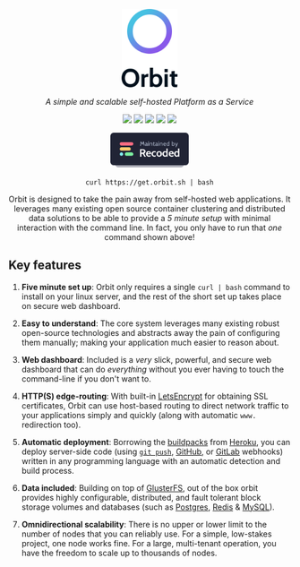 <p align="center"><a href="https://orbit.sh"><img src="docs/design/assets/logo/gradient-text-vertical.svg" width="100px" alt="Orbit Logo"></a></p>

<p align="center"><i>A simple and scalable self-hosted Platform as a Service</i></p>

<p align="center">
	<img src="https://img.shields.io/badge/build-passing-brightgreen.svg">
	<img src="https://img.shields.io/badge/coverage-0%25-yellow.svg">
	<img src="https://img.shields.io/badge/version-alpha-orange.svg">
	<a href="https://github.com/prettier/prettier"><img src="https://img.shields.io/badge/code_style-prettier-ff69b4.svg"></a>
	<a href="https://choosealicense.com/licenses/mit/"><img src="https://img.shields.io/badge/license-MIT-blue.svg"></a>
</p>

<p align="center"><a href="https://recoded.xyz"><img src="docs/design/assets/maintained-by-recoded.svg" width="140px" alt="Maintained by: Recoded"></a></p>

<p align="center"><code>curl https://get.orbit.sh | bash</code></p>

<p align="center">Orbit is designed to take the pain away from self-hosted web applications. It leverages many existing open source container clustering and distributed data solutions to be able to provide a <i>5 minute setup</i> with minimal interaction with the command line. In fact, you only have to run that <i>one</i> command shown above!</p>

## Key features

1. **Five minute set up**: Orbit only requires a single `curl | bash` command to install on your linux server, and the rest of the short set up takes place on secure web dashboard.

2. **Easy to understand**: The core system leverages many existing robust open-source technologies and abstracts away the pain of configuring them manually; making your application much easier to reason about.

3. **Web dashboard**: Included is a _very_ slick, powerful, and secure web dashboard that can do _everything_ without you ever having to touch the command-line if you don't want to.

4. **HTTP(S) edge-routing**: With built-in [LetsEncrypt](https://letsencrypt.org/) for obtaining SSL certificates, Orbit can use host-based routing to direct network traffic to your applications simply and quickly (along with automatic `www.` redirection too).

5. **Automatic deployment**: Borrowing the [buildpacks](https://www.heroku.com/elements/buildpacks) from [Heroku](https://heroku.com/), you can deploy server-side code (using [`git push`](https://devcenter.heroku.com/articles/git#deploying-code), [GitHub](https://developer.github.com/webhooks/), or [GitLab](https://docs.gitlab.com/ee/user/project/integrations/webhooks.html) webhooks) written in any programming language with an automatic detection and build process.

6. **Data included**: Building on top of [GlusterFS](https://docs.gluster.org/en/latest/), out of the box orbit provides highly configurable, distributed, and fault tolerant block storage volumes and databases (such as [Postgres](https://www.postgresql.org/), [Redis](https://redis.io/) & [MySQL](https://www.mysql.com/)).

7. **Omnidirectional scalability**: There is no upper or lower limit to the number of nodes that you can reliably use. For a simple, low-stakes project, one node works fine. For a large, multi-tenant operation, you have the freedom to scale up to thousands of nodes.
